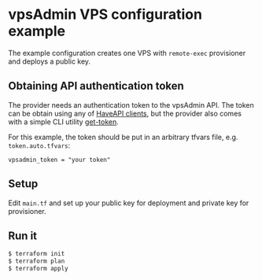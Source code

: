 # vpsAdmin VPS configuration example
The example configuration creates one VPS with `remote-exec` provisioner
and deploys a public key.

## Obtaining API authentication token
The provider needs an authentication token to the vpsAdmin API. The token can
be obtain using any of [HaveAPI clients](https://github.com/vpsfreecz/haveapi),
but the provider also comes with a simple CLI utility [get-token](../get-token).

For this example, the token should be put in an arbitrary tfvars file, e.g.
`token.auto.tfvars`:

```
vpsadmin_token = "your token"
```

## Setup
Edit `main.tf` and set up your public key for deployment and private key
for provisioner.

## Run it
```sh
$ terraform init
$ terraform plan
$ terraform apply
```
